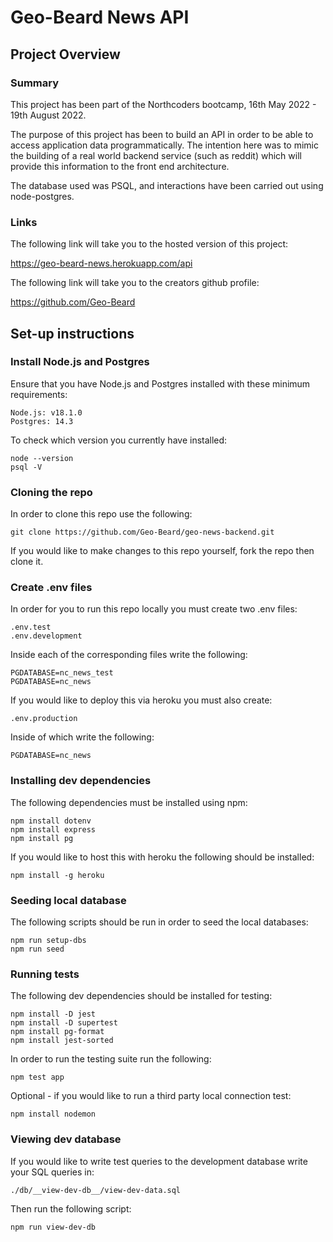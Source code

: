# Geo-Beard News API

## Project Overview

### Summary

This project has been part of the Northcoders bootcamp, 16th May 2022 - 19th August 2022.

The purpose of this project has been to build an API in order to be able to access application data programmatically. The intention here was to mimic the building of a real world backend service (such as reddit) which will provide this information to the front end architecture.

The database used was PSQL, and interactions have been carried out using node-postgres.

### Links

The following link will take you to the hosted version of this project:

https://geo-beard-news.herokuapp.com/api

The following link will take you to the creators github profile:

https://github.com/Geo-Beard

## Set-up instructions

### Install Node.js and Postgres

Ensure that you have Node.js and Postgres installed with these minimum requirements:

    Node.js: v18.1.0
    Postgres: 14.3

To check which version you currently have installed:

    node --version
    psql -V

### Cloning the repo

In order to clone this repo use the following:

    git clone https://github.com/Geo-Beard/geo-news-backend.git

If you would like to make changes to this repo yourself, fork the repo then clone it.

### Create .env files

In order for you to run this repo locally you must create two .env files:

    .env.test
    .env.development

Inside each of the corresponding files write the following:

    PGDATABASE=nc_news_test
    PGDATABASE=nc_news

If you would like to deploy this via heroku you must also create:

    .env.production

Inside of which write the following:

    PGDATABASE=nc_news

### Installing dev dependencies

The following dependencies must be installed using npm:

    npm install dotenv
    npm install express
    npm install pg

If you would like to host this with heroku the following should be installed:

    npm install -g heroku

### Seeding local database

The following scripts should be run in order to seed the local databases:

    npm run setup-dbs
    npm run seed

### Running tests

The following dev dependencies should be installed for testing:

    npm install -D jest
    npm install -D supertest
    npm install pg-format
    npm install jest-sorted

In order to run the testing suite run the following:

    npm test app

Optional - if you would like to run a third party local connection test:

    npm install nodemon

### Viewing dev database

If you would like to write test queries to the development database write your SQL queries in:

    ./db/__view-dev-db__/view-dev-data.sql

Then run the following script:

    npm run view-dev-db
